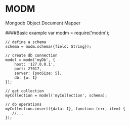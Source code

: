 MODM
=======

Mongodb Object Document Mapper

####Basic example
    var modm = require('modm');

    // define a schema
    schema = modm.schema({field: String});
    
    // create db connection
    model = modm('myDb', {
        host: '127.0.0.1',
        port: 27017,
        server: {pooSize: 5},
        db: {w: 1}
    });
    
    // get collection
    myCollection = model('myCollection', schema);
    
    // db operations
    myCollection.insert({data: 1}, function (err, item) {
       //... 
    });
